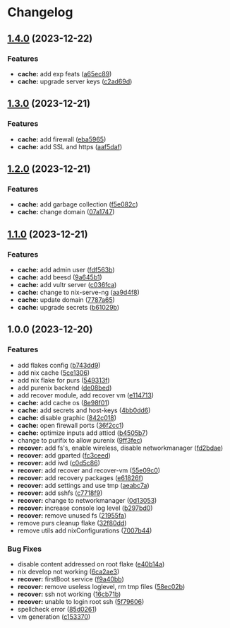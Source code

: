 # Changelog

## [1.4.0](https://github.com/klarkc/os/compare/v1.3.0...v1.4.0) (2023-12-22)


### Features

* **cache:** add exp feats ([a65ec89](https://github.com/klarkc/os/commit/a65ec89d7a3320ed409454a2a296412f0bf2a17e))
* **cache:** upgrade server keys ([c2ad69d](https://github.com/klarkc/os/commit/c2ad69d3448078ba1551144190b8bb55f4dfda82))

## [1.3.0](https://github.com/klarkc/os/compare/v1.2.0...v1.3.0) (2023-12-21)


### Features

* **cache:** add firewall ([eba5965](https://github.com/klarkc/os/commit/eba5965c709631002dbe8ee49022ce420907266a))
* **cache:** add SSL and https ([aaf5daf](https://github.com/klarkc/os/commit/aaf5dafd8bdfb375deb917340b045d4530ef1b1e))

## [1.2.0](https://github.com/klarkc/os/compare/v1.1.0...v1.2.0) (2023-12-21)


### Features

* **cache:** add garbage collection ([f5e082c](https://github.com/klarkc/os/commit/f5e082c185f717472b939cea58a5659ba68940fa))
* **cache:** change domain ([07a1747](https://github.com/klarkc/os/commit/07a17477a31813ec81584c68157ef1417c6d34e2))

## [1.1.0](https://github.com/klarkc/os/compare/v1.0.0...v1.1.0) (2023-12-21)


### Features

* **cache:** add admin user ([fdf563b](https://github.com/klarkc/os/commit/fdf563b95529c8ebb5e946a29407bee56dd4ac31))
* **cache:** add beesd ([9a645b1](https://github.com/klarkc/os/commit/9a645b18f6c49ea9d4b6ba605da1340ba4a3b0de))
* **cache:** add vultr server ([c036fca](https://github.com/klarkc/os/commit/c036fcae4658ba5ccf25a135a61c764bcf977ef3))
* **cache:** change to nix-serve-ng ([aa9d4f8](https://github.com/klarkc/os/commit/aa9d4f8154a71c651af1c03d72209469d27bb62e))
* **cache:** update domain ([7787a65](https://github.com/klarkc/os/commit/7787a65437ec7ce056c9d3aadafbf74bc2e928b8))
* **cache:** upgrade secrets ([b61029b](https://github.com/klarkc/os/commit/b61029bb0776139a7ffe284ee72368b613c69e3d))

## 1.0.0 (2023-12-20)


### Features

* add flakes config ([b743dd9](https://github.com/klarkc/os/commit/b743dd9a84a0236b203e550704ed1a48fdf2f8ff))
* add nix cache ([5ce1306](https://github.com/klarkc/os/commit/5ce13068296fb83b3af6867a689af5b0373b26c7))
* add nix flake for purs ([549313f](https://github.com/klarkc/os/commit/549313f5c17dfd0709141dda9e59a79e1ad913b3))
* add purenix backend ([de08bed](https://github.com/klarkc/os/commit/de08bed308465dd23f608e122c0c3b72ece990c2))
* add recover module, add recover vm ([e114713](https://github.com/klarkc/os/commit/e114713d79f9ea07407cdbf81f17b97d0f7a4aee))
* **cache:** add cache os ([8e98f01](https://github.com/klarkc/os/commit/8e98f019788e94f36c36672a20011dadbbd6541a))
* **cache:** add secrets and host-keys ([4bb0dd6](https://github.com/klarkc/os/commit/4bb0dd620381d365d98bd7efc9556614d623cd5d))
* **cache:** disable graphic ([842c018](https://github.com/klarkc/os/commit/842c018403654c56fbf1fb2e5cdefeb1f896d2d0))
* **cache:** open firewall ports ([36f2cc1](https://github.com/klarkc/os/commit/36f2cc1141fd99dd5d8b05d1a1dbf9038a17d160))
* **cache:** optimize inputs add atticd ([b4505b7](https://github.com/klarkc/os/commit/b4505b7062dd75f314519d7a1481cc7888ef2ec9))
* change to purifix to allow purenix ([9ff3fec](https://github.com/klarkc/os/commit/9ff3fecb0fbc419f70e512116002e30634941310))
* **recover:** add fs's, enable wireless, disable networkmanager ([fd2bdae](https://github.com/klarkc/os/commit/fd2bdaed0fafc080927529b1be97ebea1cd38784))
* **recover:** add gparted ([fc3ceed](https://github.com/klarkc/os/commit/fc3ceedd4efee0e91c0608b8a99ef79220c14fa7))
* **recover:** add iwd ([c0d5c86](https://github.com/klarkc/os/commit/c0d5c8659c7388d05058d12e34f6674857186a10))
* **recover:** add recover and recover-vm ([55e09c0](https://github.com/klarkc/os/commit/55e09c0ed6c1dd89e97f603fcff14e7ab55c184b))
* **recover:** add recovery packages ([e61826f](https://github.com/klarkc/os/commit/e61826fddff95ea43500f9a44d53013112b627dd))
* **recover:** add settings and use tmp ([aeabc7a](https://github.com/klarkc/os/commit/aeabc7ad0e452a623ac668bc165c8d765a1be5ae))
* **recover:** add sshfs ([c7718f9](https://github.com/klarkc/os/commit/c7718f966ba7de1642691e6c29f64625e0f5c0d9))
* **recover:** change to networkmanager ([0d13053](https://github.com/klarkc/os/commit/0d13053829d6faf4839722f69364868e58ebda66))
* **recover:** increase console log level ([b297bd0](https://github.com/klarkc/os/commit/b297bd06e6b853033c588596b60b76b5fdf990d9))
* **recover:** remove unused fs ([21955fa](https://github.com/klarkc/os/commit/21955fa210a35aa68517274a12a829d697501eb9))
* remove purs cleanup flake ([32f80dd](https://github.com/klarkc/os/commit/32f80dd4e8d9af9641a4f773ae2222cd4aa5e812))
* remove utils add nixConfigurations ([7007b44](https://github.com/klarkc/os/commit/7007b44f87448cd38799b6a3972ace78b56260dd))


### Bug Fixes

* disable content addressed on root flake ([e40b14a](https://github.com/klarkc/os/commit/e40b14a5cb3d6fb4d62023b84e9adc1a0e795ead))
* nix develop not working ([6ca2ae3](https://github.com/klarkc/os/commit/6ca2ae3220d6a0613defc29ba33a02d5f8de4a5e))
* **recover:** firstBoot service ([f9a40bb](https://github.com/klarkc/os/commit/f9a40bbc95f073a3e98c16ce8a2a764f7d801474))
* **recover:** remove useless loglevel, rm tmp files ([58ec02b](https://github.com/klarkc/os/commit/58ec02b0d10711aba0ba474f2f5630c237c72e75))
* **recover:** ssh not working ([16cb71b](https://github.com/klarkc/os/commit/16cb71b2d9be03e7a77526acc150d6ecafd53945))
* **recover:** unable to login root ssh ([5f79606](https://github.com/klarkc/os/commit/5f79606d450188cbcb736e6eac6bf8231ed61eba))
* spellcheck error ([85d0261](https://github.com/klarkc/os/commit/85d0261fc8d45533856a7d4bb94806eb87c0dcef))
* vm generation ([c153370](https://github.com/klarkc/os/commit/c1533700f67a674e8f3c461adf98f4facf3f6961))
